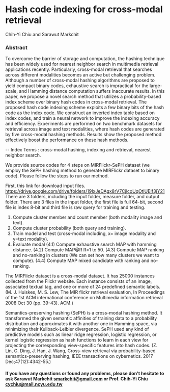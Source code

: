 # Hash code indexing for cross-modal retrieval 
Chih-Yi Chiu and Sarawut Markchit
### Abstract
To overcome the barrier of storage and computation, the hashing technique has been widely used for nearest neighbor search in multimedia retrieval applications recently. Particularly, cross-modal retrieval that searches across different modalities becomes an active but challenging problem. Although a number of cross-modal hashing algorithms are proposed to yield compact binary codes, exhaustive search is impractical for the large-scale, and Hamming distance computation suffers inaccurate results. In this paper, we propose a novel search method that utilizes a probability-based index scheme over binary hash codes in cross-modal retrieval. The proposed hash code indexing scheme exploits a few binary bits of the hash code as the index code. We construct an inverted index table based on index codes, and train a neural network to improve the indexing accuracy and efficiency. Experiments are performed on two benchmark datasets for retrieval across image and text modalities, where hash codes are generated by five cross-modal hashing methods. Results show the proposed method effectively boost the performance on these hash methods.

-- Index Terms : cross-modal hashing, indexing and retrieval, nearest neighbor search.


We provide source codes for 4 steps on MIRFlickr-SePH dataset (we employ the SePH hashing method to generate MIRFlickr dataset to binary code). Please follow the steps to run our method.

First, this link for download input files.
https://drive.google.com/drive/folders/19IxJeDAgx8rV7CjlcoUqOtlUEIf3jY21
There are 3 folders, including the input folder, measure folder, and output folder. There are 3 files in the input folder, the first file is full 64-bit, second file is index 8-bit and third file is raw query for training and testing. 

1. Compute cluster member and count member (both modality image and text).
2. Compute cluster probability (both query and training).
3. Train model and test (cross-modal including, x= image modality and y=text modality).
4. Evaluate modal
	(4.1) Compute exhaustive search MAP with hamming distance.
	(4.2) Compute MAP@R R=1 to 50.
	(4.3) Compute MAP ranking and no-ranking in clusters (We can set how many clusters we want to compute).
	(4.4) Compute MAP mixed candidate with ranking and no-ranking.

The MIRFlickr dataset is a cross-modal dataset. It has 25000 instances collected from the Flickr website. 
Each instance consists of an image, associated textual tag, and one or more of 24 predefined semantic labels. 
(M. J. Huiskes, M. S. Lew, The MIR flickr retrieval evaluation, In Proceedings of the 1st ACM international conference on Multimedia information retrieval 2008 Oct 30 (pp. 39-43). ACM.)

Semantics-preserving hashing (SePH) is a cross-modal hashing method. 
It transformed the given semantic affinities of training data to a probability distribution and approximates it with another one in Hamming space, via minimizing their Kullback-Leibler divergence. 
SePH used any kind of predictive models such as linear ridge regression, logistic regression, or kernel logistic regression as hash functions to learn in each view for projecting the corresponding view-specific features into hash codes. 
(Z. Lin, G. Ding, J. Han, J. Wang, Cross-view retrieval via probability-based semantics-preserving hashing, IEEE transactions on cybernetics. 2017 Dec;47(12):4342-55.)

#### If you have any questions or found any problems, please don't hesitate to ask Sarawut Markchit smarkchit@gmail.com or Prof. Chih-Yi Chiu cychiu@mail.ncyu.edu.tw
